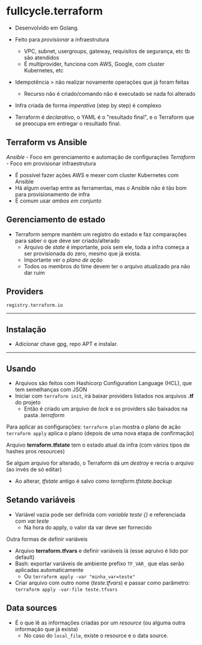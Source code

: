 # fullcycle.terraform

- Desenvolvido em Golang.
- Feito para *provisionar* a infraestrutura
  - VPC, subnet, usergroups, gateway, requisitos de segurança, etc tb são atendidos
  - É multiprovider, funciona com AWS, Google, com cluster Kubernetes, etc

- Idempotência > não realizar novamente operações que já foram feitas
  - Recurso não é criado/comando não é executado se nada foi alterado

- Infra criada de forma *imperativa* (step by step) é complexo
- Terraform é *declarativo*, o YAML é o "resultado final", e o Terraform que se preocupa em
  entregar o resultado final.

## Terraform vs Ansible
*Ansible* - Foco em gerenciamento e automação de configurações
*Terraform* - Foco em provisionar infraestrutura
- É possível fazer ações AWS e mexer com cluster Kubernetes com Ansible
- Há algum overlap entre as ferramentas, mas o Ansible não é tão bom para provisionamento de infra
- É comum usar *ambos em conjunto*

## Gerenciamento de estado
- Terraform sempre mantém um registro do estado e faz comparações para saber o que deve ser criado/alterado
  - Arquivo de *state* é importante, pois sem ele, toda a infra começa a ser provisionada do zero, mesmo que já exista.
  - Importante ver o *plano de ação*
  - Todos os membros do time devem ter o arquivo atualizado pra não dar ruim

## Providers
`registry.terraform.io`

---

## Instalação
- Adicionar chave gpg, repo APT e instalar.

---

## Usando
- Arquivos são feitos com Hashicorp Configuration Language (HCL), que tem semelhanças com JSON
- Iniciar com `terraform init`, irá baixar providers listados nos arquivos **.tf** do projeto
  - Então é criado um arquivo de *lock* e os providers são baixados na pasta *.terraform*

Para aplicar as configurações:
`terraform plan` mostra o plano de ação
`terraform apply` aplica o plano (depois de uma nova etapa de confirmação)

Arquivo **terraform.tfstate** tem o estado atual da infra (com vários tipos de hashes pros resources)

Se algum arquivo for alterado, o Terraform dá um *destroy* e recria o arquivo (ao invés de só editar)
  - Ao alterar, *tfstate* antigo é salvo como *terraform.tfstate.backup*

## Setando variáveis
- Variável vazia pode ser definida com *variable teste {}* e referenciada com *var.teste*
  - Na hora do apply, o valor da var deve ser fornecido

Outra formas de definir variáveis  
- Arquivo **terraform.tfvars** e definir variáveis lá (esse aqruivo é lido por default)
- Bash: exportar variáveis de ambiente prefixo `TF_VAR_` que elas serão aplicadas automaticamente
  - Ou `terraform apply -var "minha_var=teste"`
- Criar arquivo com outro nome (*teste.tfvars*) e passar como parâmetro: `terraform apply -var-file teste.tfvars`

## Data sources
- É o que lê as informações criadas por um *resource* (ou alguma outra informação que já exista)
  - No caso do `local_file`, existe o resource e o data source.